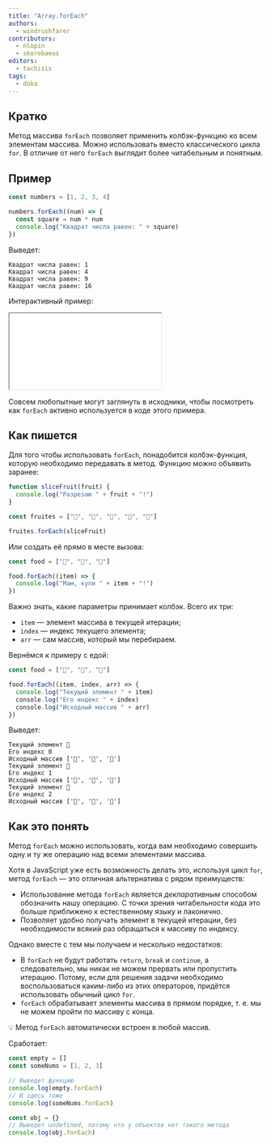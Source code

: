 ```yaml
---
title: "Array.forEach"
authors:
  - windrushfarer
contributors:
  - nlopin
  - skorobaeus
editors:
  - tachisis
tags:
  - doka
---
```


## Кратко

Метод массива `forEach` позволяет применить колбэк-функцию ко всем элементам массива. Можно использовать вместо классического цикла `for`. В отличие от него `forEach` выглядит более читабельным и понятным.

## Пример

```js
const numbers = [1, 2, 3, 4]

numbers.forEach((num) => {
  const square = num * num
  console.log("Квадрат числа равен: " + square)
})
```

Выведет:

```
Квадрат числа равен: 1
Квадрат числа равен: 4
Квадрат числа равен: 9
Квадрат числа равен: 16
```

Интерактивный пример:

<iframe title="Работа Array.forEach" src="demos/index.html"></iframe>

Совсем любопытные могут заглянуть в исходники, чтобы посмотреть как `forEach` активно используется в коде этого примера.

## Как пишется

Для того чтобы использовать `forEach`, понадобится колбэк-функция, которую необходимо передавать в метод. Функцию можно объявить заранее:

```js
function sliceFruit(fruit) {
  console.log("Разрезаю " + fruit + "!")
}

const fruites = ["🍎", "🍊", "🍋", "🍓", "🥝"]

fruites.forEach(sliceFruit)
```

Или создать её прямо в месте вызова:

```js
const food = ["🍔", "🍟", "🍦"]

food.forEach((item) => {
  console.log("Мам, купи " + item + "!")
})
```

Важно знать, какие параметры принимает колбэк. Всего их три:

- `item` — элемент массива в текущей итерации;
- `index` — индекс текущего элемента;
- `arr` — сам массив, который мы перебираем.

Вернёмся к примеру с едой:

```js
const food = ["🍔", "🍟", "🍦"]

food.forEach((item, index, arr) => {
  console.log("Текущий элемент " + item)
  сonsole.log("Его индекс " + index)
  сonsole.log("Исходный массив " + arr)
})
```

Выведет:

```
Текущий элемент 🍔
Его индекс 0
Исходный массив ['🍔', '🍟', '🍦']
Текущий элемент 🍟
Его индекс 1
Исходный массив ['🍔', '🍟', '🍦']
Текущий элемент 🍦
Его индекс 2
Исходный массив ['🍔', '🍟', '🍦']
```

## Как это понять

Метод `forEach` можно использовать, когда вам необходимо совершить одну и ту же операцию над всеми элементами массива.

Хотя в JavaScript уже есть возможность делать это, используя цикл `for`, метод `forEach` — это отличная альтернатива с рядом преимуществ:

- Использование метода `forEach` является _декларативным_ способом обозначить нашу операцию. С точки зрения читабельности кода это больше приближено к естественному языку и лаконично.
- Позволяет удобно получать элемент в текущей итерации, без необходимости всякий раз обращаться к массиву по индексу.

Однако вместе с тем мы получаем и несколько недостатков:

- В `forEach` не будут работать `return`, `break` и `continue`, а следовательно, мы никак не можем прервать или пропустить итерацию. Потому, если для решения задачи необходимо воспользоваться каким-либо из этих операторов, придётся использовать обычный цикл `for`.
- `forEach` обрабатывает элементы массива в прямом порядке, т. е. мы не можем пройти по массиву с конца.

💡 Метод `forEach` автоматически встроен в любой массив.

Сработает:

```js
const empty = []
const someNums = [1, 2, 3]

// Выведет функцию
console.log(empty.forEach)
// И здесь тоже
console.log(someNums.forEach)

const obj = {}
// Выведет undefined, потому что у объектов нет такого метода
console.log(obj.forEach)
```
